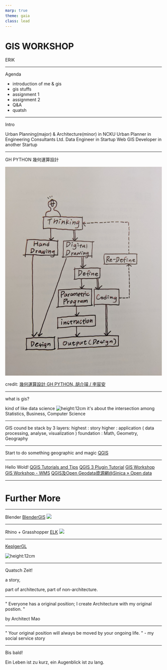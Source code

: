 ```yaml
---
marp: true
theme: gaia
class: lead
---
```

# GIS WORKSHOP
ERIK

---
<!-- page_number: true -->
Agenda
* introduction of me & gis
* gis stuffs
* assignment 1
* assignment 2
* Q&A
* quatsh

---
<!-- page_number: true -->
Intro

Urban Planning(major) & Architecture(minor) in NCKU 
Urban Planner in Engineering Consultants Ltd.
Data Engineer in Startup
Web GIS Developer in another Startup

---
<!-- page_number: true -->
GH PYTHON 幾何運算設計

![height:12cm](./public/image/digital-thinking.jpg)

credit: [幾何運算設計 GH PYTHON, 胡介璿 / 李宸安](https://www.pcstore.com.tw/surface3d/M60472626.htm)

---
<!-- page_number: true -->
what is gis?

kind of like data science
![height:12cm](https://dss-www-production.s3.amazonaws.com/uploads/2018/12/Data-Science-fields-600x544.png)
it's about the intersection among Statistics, Business, Computer Science

---
<!-- page_number: true -->
GIS cound be stack by 3 layers:
highest : story
higher : application ( data processing, analyse, visualization )
foundation : Math, Geometry, Geography

---
<!-- page_number: true -->
Start to do something geographic and magic
[QGIS](https://qgis.org/de/site/)

---
<!-- page_number: true -->
Hello Wold!
[QGIS Tutorials and Tips](http://www.qgistutorials.com/en/index.html)
[QGIS 3 Plugin Tutorial](https://gis-ops.com/qgis-3-plugin-tutorial-plugin-development-explained-part-1/)
[GIS Workshop](https://hackmd.io/EAoFhDmxQAeU8Qu6FspTjA)
[GIS Workshop - WMS](https://hackmd.io/q_RGOAyIRsKVrLJqfN7CdQ)
[QGIS及Open Geodata資源網@Sinica » Open data](http://gis.rchss.sinica.edu.tw/qgis/?cat=16)

---
<!-- page_number: true -->
# Further More

---
<!-- page_number: true -->

Blender
[BlenderGIS](https://github.com/domlysz/BlenderGIS)
![](https://raw.githubusercontent.com/wiki/domlysz/blenderGIS/Blender28x/gif/bgis_demo_webdata.gif)

---
<!-- page_number: true -->
Rhino + Grasshopper
[ELK](https://www.food4rhino.com/app/elk)
![](https://player.vimeo.com/video/142881244)

---
<!-- page_number: true -->
[KeplgerGL](https://kepler.gl)

![height:12cm](https://d1a3f4spazzrp4.cloudfront.net/kepler.gl/website/hero/kepler.gl-contours.png)

---

<!-- page_number: true -->
Quatsch Zeit!

a story,

part of architecture,
part of non-architecture.

---
<!-- page_number: true -->
" Everyone has a original position;
I create Architecture with my original postion. "

by Architect Mao

---
<!-- page_number: true -->
" Your original position will always be moved by your ongoing life. "
\- my social service story

---
<!-- page_number: true -->
Bis bald!

Ein Leben ist zu kurz, ein Augenblick ist zu lang.